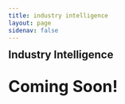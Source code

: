 ```yaml
---
title: industry intelligence
layout: page
sidenav: false
---
```


<section class="grid-container clearfix padding-left-0 padding-right-1">
<h1 style="margin-top:7px;">Industry Intelligence</h1>
    <div class="grid-row">
        <p style="font-size:2rem;font-weight:bold;">Coming Soon!</p>
    </div>
</section>